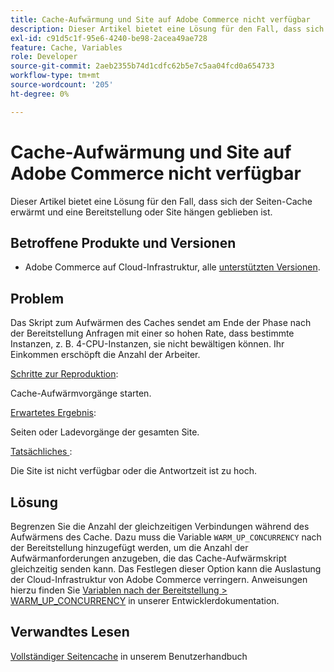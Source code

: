```yaml
---
title: Cache-Aufwärmung und Site auf Adobe Commerce nicht verfügbar
description: Dieser Artikel bietet eine Lösung für den Fall, dass sich der Seiten-Cache erwärmt und eine Bereitstellung oder Site hängen geblieben ist.
exl-id: c91d5c1f-95e6-4240-be98-2acea49ae728
feature: Cache, Variables
role: Developer
source-git-commit: 2aeb2355b74d1cdfc62b5e7c5aa04fcd0a654733
workflow-type: tm+mt
source-wordcount: '205'
ht-degree: 0%

---
```


# Cache-Aufwärmung und Site auf Adobe Commerce nicht verfügbar

Dieser Artikel bietet eine Lösung für den Fall, dass sich der Seiten-Cache erwärmt und eine Bereitstellung oder Site hängen geblieben ist.

## Betroffene Produkte und Versionen

* Adobe Commerce auf Cloud-Infrastruktur, alle [unterstützten Versionen](https://magento.com/sites/default/files/magento-software-lifecycle-policy.pdf).

## Problem

Das Skript zum Aufwärmen des Caches sendet am Ende der Phase nach der Bereitstellung Anfragen mit einer so hohen Rate, dass bestimmte Instanzen, z. B. 4-CPU-Instanzen, sie nicht bewältigen können. Ihr Einkommen erschöpft die Anzahl der Arbeiter.

<u>Schritte zur Reproduktion</u>:

Cache-Aufwärmvorgänge starten.

<u>Erwartetes Ergebnis</u>:

Seiten oder Ladevorgänge der gesamten Site.

<u>Tatsächliches </u>:

Die Site ist nicht verfügbar oder die Antwortzeit ist zu hoch.

## Lösung

Begrenzen Sie die Anzahl der gleichzeitigen Verbindungen während des Aufwärmens des Cache. Dazu muss die Variable `WARM_UP_CONCURRENCY` nach der Bereitstellung hinzugefügt werden, um die Anzahl der Aufwärmanforderungen anzugeben, die das Cache-Aufwärmskript gleichzeitig senden kann. Das Festlegen dieser Option kann die Auslastung der Cloud-Infrastruktur von Adobe Commerce verringern. Anweisungen hierzu finden Sie [Variablen nach der Bereitstellung > WARM\_UP\_CONCURRENCY](https://experienceleague.adobe.com/en/docs/commerce-cloud-service/user-guide/configure/env/stage/variables-post-deploy#warm_up_concurrency) in unserer Entwicklerdokumentation.

## Verwandtes Lesen

[Vollständiger Seitencache](https://experienceleague.adobe.com/en/docs/commerce-admin/systems/tools/cache-management#full-page-caching) in unserem Benutzerhandbuch
